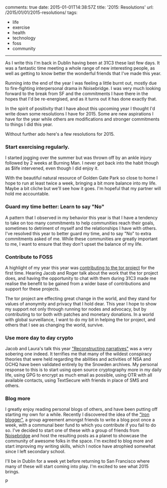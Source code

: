 
comments: true
date: 2015-01-01T14:38:57Z
title: '2015: Resolutions'
url: /2015/01/01/2015-resolutions/
tags:
 - life
 - exercise
 - health
 - technology
 - foss
 - community
---

As I write this I'm back in Dublin having been at 31C3 these last few days. It was a fantastic time meeting a whole range of new interesting people, as well as getting to know better the wonderful friends that I've made this year.

Running into the end of the year I was feeling a little burnt out, mostly due to fire-fighting interpersonal drama in Noisebridge. I was very much looking forward to the break from SF and the commitments I have there in the hopes that I'd be re-energised, and as it turns out it has done exactly that.

In the spirit of positivity that I have about this upcoming year I thought I'd write down some resolutions I have for 2015. Some are new aspirations I have for the year while others are modifications and stronger commitments to things I did this year.

Without further ado here's a few resolutions for 2015.

### Start exercising regularly.

I started jogging over the summer but was thrown off by an ankle injury followed by 2 weeks at Burning Man. I never got back into the habit though as $life intervened, even though I did enjoy it.

With the beautiful natural resource of Golden Gate Park so close to home I hope to run at least twice a week, bringing a bit more balance into my life. Maybe a bit cliche but we'll see how it goes. I'm hopeful that my partner will hold me accountable.

### Guard my time better: Learn to say "No"

A pattern that I observed in my behavior this year is that I have a tendency to take on too many commitments to help communities reach their goals, sometimes to detriment of myself and the relationships I have with others. I've resolved this year to better guard my time, and to say "No" to extra commitments asked of me. While these communities are greatly important to me, I want to ensure that they don't upset the balance of my life.

### Contribute to FOSS

A highlight of my year this year was [contributing to the tor project](https://blog.torproject.org/blog/stem-release-13) for the first time. Hearing Jacob and Roger talk about the work that the tor project does, and having the opportunity to chat with them during 31C3 made me realise the benefit to be gained from a wider base of contributions and support for these projects.

The tor project are effecting great change in the world, and they stand for values of anonymity and privacy that I hold dear. This year I hope to show my support not only through running tor nodes and advocacy, but by contributing to tor both with patches and monetary donations. In a world with global surveillance, I want to do my bit in helping the tor project, and others that I see as changing the world, survive.

### Use more day to day crypto

Jacob and Laura's talk this year ["Reconstructing narratives"](http://media.ccc.de/browse/congress/2014/31c3_-_6258_-_en_-_saal_1_-_201412282030_-_reconstructing_narratives_-_jacob_-_laura_poitras.html#video) was a very sobering one indeed. It terrifies me that many of the wildest conspiracy theories that were held regarding the abilities and activities of NSA and GCHQ have been validated entirely by the Snowden archives. My personal response to this is to start using open source cryptography more in my daily life, using GPG to encrypt as much email as possible, using OTR with all available contacts, using TextSecure with friends in place of SMS and others.


### Blog more

I greatly enjoy reading personal blogs of others, and have been putting off starting my own for a while. Recently I discovered the idea of the ["Iron blogger"](http://iron-blogger-sf.com/the-rules/), a group agreement amongst friends to write a blog post once a week, with a communal beer fund to which you contribute if you fail to do so. I've decided to start one of these with a group of friends from [Noisebridge](https://noisebridge.net) and host the resulting posts as a planet to showcase the community of awesome folks in the space. I'm excited to blog more and start improving my writing skills, which I notice have atrophied somewhat since I left secondary school.

I'll be in Dublin for a week yet before returning to San Francisco where many of these will start coming into play. I'm excited to see what 2015 brings.

P
